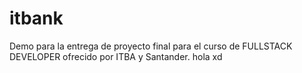 # itbank 
Demo para la entrega de proyecto final para el curso de FULLSTACK DEVELOPER ofrecido por ITBA y Santander. 
hola xd
